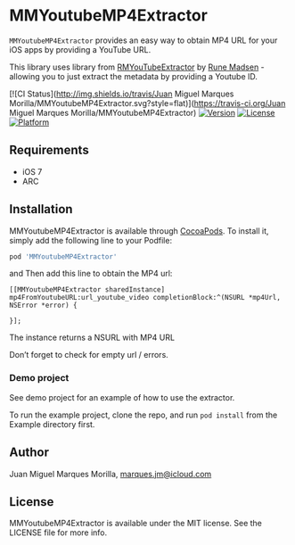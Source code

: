 # MMYoutubeMP4Extractor

`MMYoutubeMP4Extractor` provides an easy way to obtain MP4 URL for your iOS apps by providing a YouTube URL.

This library uses library from [RMYouTubeExtractor](https://github.com/runmad/RMYouTubeExtractor) by [Rune Madsen](https://github.com/runmad) - allowing you to just extract the metadata by providing a Youtube ID. 

[![CI Status](http://img.shields.io/travis/Juan Miguel Marques Morilla/MMYoutubeMP4Extractor.svg?style=flat)](https://travis-ci.org/Juan Miguel Marques Morilla/MMYoutubeMP4Extractor)
[![Version](https://img.shields.io/cocoapods/v/MMYoutubeMP4Extractor.svg?style=flat)](http://cocoapods.org/pods/MMYoutubeMP4Extractor)
[![License](https://img.shields.io/cocoapods/l/MMYoutubeMP4Extractor.svg?style=flat)](http://cocoapods.org/pods/MMYoutubeMP4Extractor)
[![Platform](https://img.shields.io/cocoapods/p/MMYoutubeMP4Extractor.svg?style=flat)](http://cocoapods.org/pods/MMYoutubeMP4Extractor)

## Requirements

- iOS 7 
- ARC


## Installation

MMYoutubeMP4Extractor is available through [CocoaPods](http://cocoapods.org). To install
it, simply add the following line to your Podfile:

```ruby
pod 'MMYoutubeMP4Extractor'
```

and Then add this line to obtain the MP4 url:

```objc
[[MMYoutubeMP4Extractor sharedInstance] mp4FromYoutubeURL:url_youtube_video completionBlock:^(NSURL *mp4Url, NSError *error) {

}];
```
The instance returns a NSURL with MP4 URL

Don’t forget to check for empty url / errors.

### Demo project

See demo project for an example of how to use the extractor.

To run the example project, clone the repo, and run `pod install` from the Example directory first.

## Author

Juan Miguel Marques Morilla, marques.jm@icloud.com

## License

MMYoutubeMP4Extractor is available under the MIT license. See the LICENSE file for more info.
